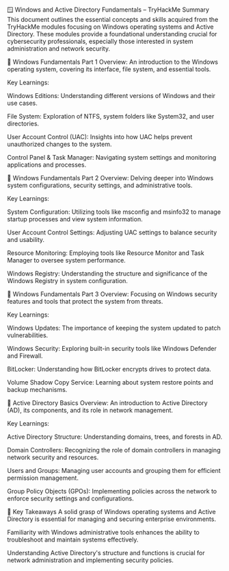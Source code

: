 🪟 Windows and Active Directory Fundamentals – TryHackMe Summary
This document outlines the essential concepts and skills acquired from the TryHackMe modules focusing on Windows operating systems and Active Directory. These modules provide a foundational understanding crucial for cybersecurity professionals, especially those interested in system administration and network security.

🧩 Windows Fundamentals Part 1
Overview: An introduction to the Windows operating system, covering its interface, file system, and essential tools.​

Key Learnings:

Windows Editions: Understanding different versions of Windows and their use cases.​

File System: Exploration of NTFS, system folders like System32, and user directories.​

User Account Control (UAC): Insights into how UAC helps prevent unauthorized changes to the system.​

Control Panel & Task Manager: Navigating system settings and monitoring applications and processes.​

🧩 Windows Fundamentals Part 2
Overview: Delving deeper into Windows system configurations, security settings, and administrative tools.​

Key Learnings:

System Configuration: Utilizing tools like msconfig and msinfo32 to manage startup processes and view system information.​

User Account Control Settings: Adjusting UAC settings to balance security and usability.​

Resource Monitoring: Employing tools like Resource Monitor and Task Manager to oversee system performance.​

Windows Registry: Understanding the structure and significance of the Windows Registry in system configuration.​

🧩 Windows Fundamentals Part 3
Overview: Focusing on Windows security features and tools that protect the system from threats.​

Key Learnings:

Windows Updates: The importance of keeping the system updated to patch vulnerabilities.​

Windows Security: Exploring built-in security tools like Windows Defender and Firewall.​

BitLocker: Understanding how BitLocker encrypts drives to protect data.​

Volume Shadow Copy Service: Learning about system restore points and backup mechanisms.​

🧩 Active Directory Basics
Overview: An introduction to Active Directory (AD), its components, and its role in network management.​

Key Learnings:

Active Directory Structure: Understanding domains, trees, and forests in AD.​

Domain Controllers: Recognizing the role of domain controllers in managing network security and resources.​

Users and Groups: Managing user accounts and grouping them for efficient permission management.​

Group Policy Objects (GPOs): Implementing policies across the network to enforce security settings and configurations.​

🧠 Key Takeaways
A solid grasp of Windows operating systems and Active Directory is essential for managing and securing enterprise environments.​

Familiarity with Windows administrative tools enhances the ability to troubleshoot and maintain systems effectively.​

Understanding Active Directory's structure and functions is crucial for network administration and implementing security policies.​
